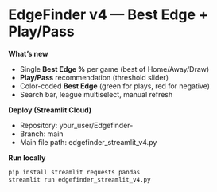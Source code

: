 
# EdgeFinder v4 — Best Edge + Play/Pass

**What’s new**
- Single **Best Edge %** per game (best of Home/Away/Draw)
- **Play/Pass** recommendation (threshold slider)
- Color-coded **Best Edge** (green for plays, red for negative)
- Search bar, league multiselect, manual refresh

**Deploy (Streamlit Cloud)**
- Repository: your_user/Edgefinder-
- Branch: main
- Main file path: edgefinder_streamlit_v4.py

**Run locally**
```bash
pip install streamlit requests pandas
streamlit run edgefinder_streamlit_v4.py
```
